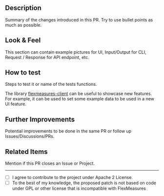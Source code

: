 ## Description

Summary of the changes introduced in this PR. Try to use bullet points as much as possible.

## Look & Feel

This section can contain example pictures for UI, Input/Output for CLI, Request / Response for API endpoint, etc.

## How to test

Steps to test it or name of the tests functions.

The library [flexmeasures-client](https://github.com/FlexMeasures/flexmeasures-client/) can be useful to showcase new features. For example,
it can be used to set some example data to be used in a new UI feature.

## Further Improvements

Potential improvements to be done in the same PR or follow up Issues/Discussions/PRs.

## Related Items

Mention if this PR closes an Issue or Project.

---

- [ ] I agree to contribute to the project under Apache 2 License. 
- [ ] To the best of my knowledge, the proposed patch is not based on code under GPL or other license that is incompatible with FlexMeasures
